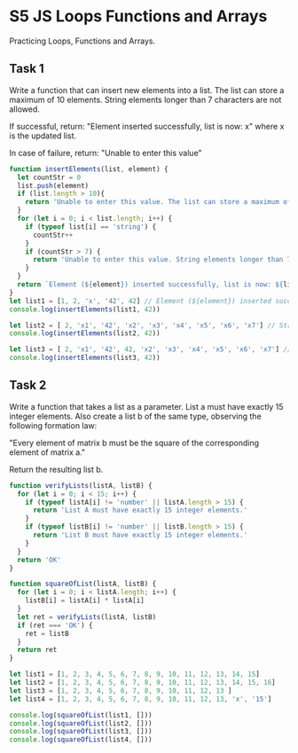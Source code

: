 # S5 JS Loops Functions and Arrays

Practicing Loops, Functions and Arrays.

## Task 1

Write a function that can insert new elements into a list. 
The list can store a maximum of 10 elements. 
⁠String elements longer than 7 characters are not allowed.

If successful, return: "Element inserted successfully, list is now: x"
where x is the updated list.

In case of failure, return: "Unable to enter this value"

```js
function insertElements(list, element) {
  let countStr = 0
  list.push(element)
  if (list.length > 10){
    return 'Unable to enter this value. The list can store a maximum of 10 elements.'
  }
  for (let i = 0; i < list.length; i++) {
    if (typeof list[i] == 'string') {
      countStr++
    }
    if (countStr > 7) {
      return '⁠Unable to enter this value. String elements longer than 7 characters are not allowed.'
    }
  }
  return `Element (${element}) inserted successfully, list is now: ${list}`
}
let list1 = [1, 2, 'x', '42', 42] // Element (${element}) inserted successfully, list is now: ${list}
console.log(insertElements(list1, 42))

let list2 = [ 2, 'x1', '42', 'x2', 'x3', 'x4', 'x5', 'x6', 'x7'] // String elements longer than 7 characters are not allowed.
console.log(insertElements(list2, 42))

let list3 = [ 2, 'x1', '42', 42, 'x2', 'x3', 'x4', 'x5', 'x6', 'x7'] // The list can store a maximum of 10 elements.
console.log(insertElements(list3, 42))
```

## Task 2

Write a function that takes a list as a parameter. 
List a must have exactly 15 integer elements. 
⁠Also create a list b of the same type, observing the following formation law:

"Every element of matrix b must be the square of the corresponding element of matrix a."

Return the resulting list b.

```js
function verifyLists(listA, listB) {
  for (let i = 0; i < 15; i++) {
    if (typeof listA[i] != 'number' || listA.length > 15) {
      return 'List A must have exactly 15 integer elements.'
    }
    if (typeof listB[i] != 'number' || listB.length > 15) {
      return 'List B must have exactly 15 integer elements.'
    }
  }
  return 'OK'
}

function squareOfList(listA, listB) {
  for (let i = 0; i < listA.length; i++) { 
    listB[i] = listA[i] * listA[i]
  }
  let ret = verifyLists(listA, listB)
  if (ret === 'OK') {
    ret = listB 
  }
  return ret
}

let list1 = [1, 2, 3, 4, 5, 6, 7, 8, 9, 10, 11, 12, 13, 14, 15]
let list2 = [1, 2, 3, 4, 5, 6, 7, 8, 9, 10, 11, 12, 13, 14, 15, 16]
let list3 = [1, 2, 3, 4, 5, 6, 7, 8, 9, 10, 11, 12, 13 ]
let list4 = [1, 2, 3, 4, 5, 6, 7, 8, 9, 10, 11, 12, 13, 'x', '15']

console.log(squareOfList(list1, []))
console.log(squareOfList(list2, []))
console.log(squareOfList(list3, []))
console.log(squareOfList(list4, []))
```
